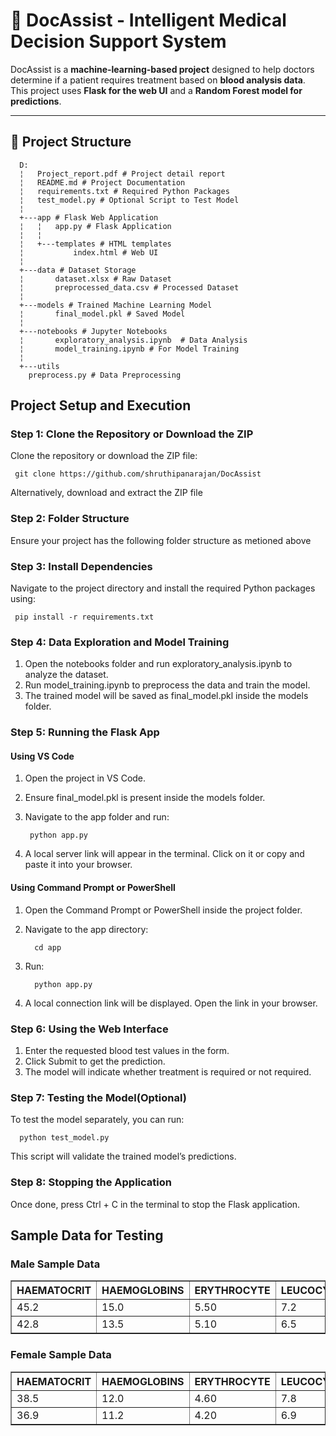 # 🚀 DocAssist - Intelligent Medical Decision Support System  

DocAssist is a **machine-learning-based project** designed to help doctors determine if a patient requires treatment based on **blood analysis data**.  
This project uses **Flask for the web UI** and a **Random Forest model for predictions**.  

---

## **📁 Project Structure**

      D:
      ¦   Project_report.pdf # Project detail report
      ¦   README.md # Project Documentation
      ¦   requirements.txt # Required Python Packages
      ¦   test_model.py # Optional Script to Test Model
      ¦   
      +---app # Flask Web Application
      ¦   ¦   app.py # Flask Application
      ¦   ¦   
      ¦   +---templates # HTML templates
      ¦           index.html # Web UI
      ¦           
      +---data # Dataset Storage
      ¦       dataset.xlsx # Raw Dataset
      ¦       preprocessed_data.csv # Processed Dataset
      ¦       
      +---models # Trained Machine Learning Model
      ¦       final_model.pkl # Saved Model
      ¦       
      +---notebooks # Jupyter Notebooks
      ¦       exploratory_analysis.ipynb  # Data Analysis
      ¦       model_training.ipynb # For Model Training
      ¦       
      +---utils
        preprocess.py # Data Preprocessing


## **Project Setup and Execution**

###  Step 1: Clone the Repository or Download the ZIP

Clone the repository or download the ZIP file:
     
     git clone https://github.com/shruthipanarajan/DocAssist

Alternatively, download and extract the ZIP file

### Step 2: Folder Structure

Ensure your project has the following folder structure as metioned above 

### Step 3: Install Dependencies

Navigate to the project directory and install the required Python packages using:

     pip install -r requirements.txt

### Step 4: Data Exploration and Model Training

1. Open the notebooks folder and run exploratory_analysis.ipynb to analyze the dataset.
2. Run model_training.ipynb to preprocess the data and train the model.
3. The trained model will be saved as final_model.pkl inside the models folder.

### Step 5: Running the Flask App

#### Using VS Code

1. Open the project in VS Code.
2. Ensure final_model.pkl is present inside the models folder.
3. Navigate to the app folder and run:
          
        python app.py
4. A local server link will appear in the terminal. Click on it or copy and paste it into your browser.

#### Using Command Prompt or PowerShell

1. Open the Command Prompt or PowerShell inside the project folder.
2. Navigate to the app directory:
      
         cd app
3. Run:
   
         python app.py
4. A local connection link will be displayed. Open the link in your browser.

### Step 6: Using the Web Interface

1. Enter the requested blood test values in the form.
2. Click Submit to get the prediction.
3. The model will indicate whether treatment is required or not required.

### Step 7: Testing the Model(Optional)

To test the model separately, you can run:
   
      python test_model.py
This script will validate the trained model’s predictions.

### Step 8: Stopping the Application

Once done, press Ctrl + C in the terminal to stop the Flask application.

## **Sample Data for Testing**

### Male Sample Data
<table border="1">
<tr>
<th>HAEMATOCRIT</th><th>HAEMOGLOBINS</th><th>ERYTHROCYTE</th><th>LEUCOCYTE</th><th>THROMBOCYTE</th><th>MCH</th><th>MCHC</th><th>MCV</th><th>AGE</th><th>SEX</th>
</tr>
<tr>
<td>45.2</td><td>15.0</td><td>5.50</td><td>7.2</td><td>250</td><td>30.1</td><td>34.0</td><td>85.4</td><td>30</td><td>M</td>
</tr>
<tr>
<td>42.8</td><td>13.5</td><td>5.10</td><td>6.5</td><td>300</td><td>28.7</td><td>33.2</td><td>88.0</td><td>50</td><td>M</td>
</tr>
</table>

### Female Sample Data
<table border="1">
<tr>
<th>HAEMATOCRIT</th><th>HAEMOGLOBINS</th><th>ERYTHROCYTE</th><th>LEUCOCYTE</th><th>THROMBOCYTE</th><th>MCH</th><th>MCHC</th><th>MCV</th><th>AGE</th><th>SEX</th>
</tr>
<tr>
<td>38.5</td><td>12.0</td><td>4.60</td><td>7.8</td><td>320</td><td>31.2</td><td>32.5</td><td>86.5</td><td>28</td><td>F</td>
</tr>
<tr>
<td>36.9</td><td>11.2</td><td>4.20</td><td>6.9</td><td>290</td><td>30.5</td><td>31.8</td><td>84.2</td><td>40</td><td>F</td>
</tr>
</table>
